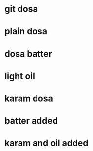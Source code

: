 # git dosa
# plain dosa
# dosa batter
# light oil

# karam dosa
# batter added 
# karam and oil added

